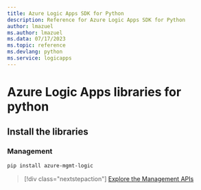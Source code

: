 ```yaml
---
title: Azure Logic Apps SDK for Python
description: Reference for Azure Logic Apps SDK for Python
author: lmazuel
ms.author: lmazuel
ms.data: 07/17/2023
ms.topic: reference
ms.devlang: python
ms.service: logicapps
---
```

# Azure Logic Apps libraries for python

## Install the libraries


### Management

```bash
pip install azure-mgmt-logic
```
> [!div class="nextstepaction"]
> [Explore the Management APIs](/python/api/azure-mgmt-logic)